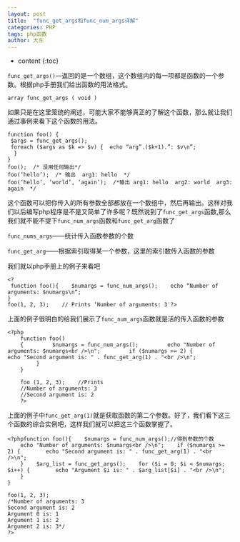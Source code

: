```yaml
---
layout: post
title:  "func_get_args和func_num_args详解"
categories: PHP
tags: php函数
author: 大东
---
```


* content
{:toc}

`func_get_args()`—返回的是一个数组，这个数组内的每一项都是函数的一个参数。根据php手册我们给出函数的用法格式。

```
array func_get_args ( void )
```
如果只是在这里笼统的阐述，可能大家不能够真正的了解这个函数，那么就让我们通过事例来看下这个函数的用法。
```
function foo() {     
 $args = func_get_args();   
 foreach ($args as $k => $v) {  echo “arg”.($k+1).”: $v\n”;
  }  
}  
foo();  /* 没用任何输出*/  
foo(‘hello’);  /* 输出  arg1: hello  */ 
foo(‘hello’, ‘world’, ‘again’);  /*输出 arg1: hello  arg2: world  arg3: again  */
```
这个函数可以把你传入的所有参数全部都放在一个数组中，然后再输出。这样对我们以后编写php程序是不是又简单了许多呢？既然说到了`func_get_args`函数,那么我们就不能不提下`func_num_args`函数和`func_get_arg`函数了





`func_nums_args`——统计传入函数参数的个数

`func_get_arg`——根据索引取得某一个参数，这里的索引数传入函数的参数

我们就以php手册上的例子来看吧
```
<?
 function foo(){    $numargs = func_num_args();    echo “Number of arguments: $numargs\n“;
}
foo(1, 2, 3);    // Prints ‘Number of arguments: 3′?>
```

 

上面的例子很明白的给我们展示了`func_num_args`函数就是活的传入函数的参数
```
<?php
    function foo()
    {         $numargs = func_num_args();         echo "Number of arguments: $numargs<br />\n";         if ($numargs >= 2) {         echo "Second argument is: " . func_get_arg(1) . "<br />\n";
         }
    }
     
    foo (1, 2, 3);    //Prints
    //Number of arguments: 3
    //Second argument is: 2
    ?>
```
    
上面的例子中`func_get_arg(1)`就是获取函数的第二个参数。好了，我们看下这三个函数的综合实例吧，这样我们就可以把这三个函数掌握了。
```
<?phpfunction foo(){    $numargs = func_num_args();//得到参数的个数
    echo "Number of arguments: $numargs<br />\n";    if ($numargs >= 2) {        echo "Second argument is: " . func_get_arg(1) . "<br />\n";
    }    $arg_list = func_get_args();    for ($i = 0; $i < $numargs; $i++) {        echo "Argument $i is: " . $arg_list[$i] . "<br />\n";
    }
}

foo(1, 2, 3);
/*Number of arguments: 3
Second argument is: 2
Argument 0 is: 1
Argument 1 is: 2
Argument 2 is: 3*/
?>
```
